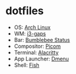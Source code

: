 # dotfiles

* OS: [Arch Linux](https://archlinux.org/)
* WM: [i3-gaps](https://github.com/Airblader/i3)
* Bar: [Bumblebee Status](https://github.com/tobi-wan-kenobi/bumblebee-status)
* Compositor: [Picom](https://github.com/yshui/picom)
* Terminal: [Alacritty](https://github.com/alacritty/alacritty)
* App Launcher: [Dmenu](https://tools.suckless.org/dmenu/)
* Shell: [Fish](https://fishshell.com/)
